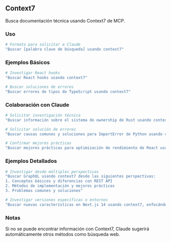## Context7

Busca documentación técnica usando Context7 de MCP.

### Uso

```bash
# Formato para solicitar a Claude
"Buscar [palabra clave de búsqueda] usando context7"
```

### Ejemplos Básicos

```bash
# Investigar React hooks
"Buscar React hooks usando context7"

# Buscar soluciones de errores
"Buscar errores de tipos de TypeScript usando context7"
```

### Colaboración con Claude

```bash
# Solicitar investigación técnica
"Buscar información sobre el sistema de ownership de Rust usando context7 y explicarlo para principiantes"

# Solicitar solución de errores
"Buscar causas comunes y soluciones para ImportError de Python usando context7"

# Confirmar mejores prácticas
"Buscar mejores prácticas para optimización de rendimiento de React usando context7"
```

### Ejemplos Detallados

```bash
# Investigar desde múltiples perspectivas
"Buscar GraphQL usando context7 desde las siguientes perspectivas:
1. Conceptos básicos y diferencias con REST API
2. Métodos de implementación y mejores prácticas
3. Problemas comunes y soluciones"

# Investigar versiones específicas o entornos
"Buscar nuevas características en Next.js 14 usando context7, enfocándose en cómo usar App Router"
```

### Notas

Si no se puede encontrar información con Context7, Claude sugerirá automáticamente otros métodos como búsqueda web.
